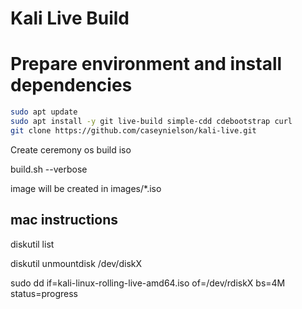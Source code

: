 # Kali Live Build

# Prepare environment and install dependencies
```sh
sudo apt update
sudo apt install -y git live-build simple-cdd cdebootstrap curl
git clone https://github.com/caseynielson/kali-live.git
```

Create ceremony os build iso



build.sh --verbose

image will be created in images/*.iso

## mac instructions
diskutil list

diskutil unmountdisk /dev/diskX

sudo dd if=kali-linux-rolling-live-amd64.iso of=/dev/rdiskX bs=4M status=progress
